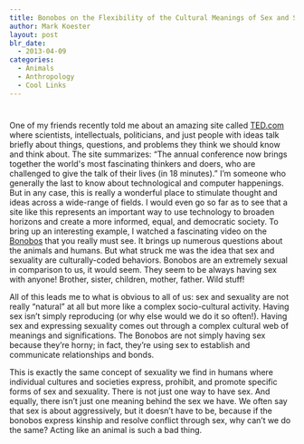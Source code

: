 ```yaml
---
title: Bonobos on the Flexibility of the Cultural Meanings of Sex and Sexuality
author: Mark Koester
layout: post
blr_date:
  - 2013-04-09
categories:
  - Animals
  - Anthropology
  - Cool Links
---
```

# 

One of my friends recently told me about an amazing site called [TED.com][1] where scientists, intellectuals, politicians, and just people with ideas talk briefly about things, questions, and problems they think we should know and think about. The site summarizes: “The annual conference now brings together the world's most fascinating thinkers and doers, who are challenged to give the talk of their lives (in 18 minutes).” I’m someone who generally the last to know about technological and computer happenings. But in any case, this is really a wonderful place to stimulate thought and ideas across a wide-range of fields. I would even go so far as to see that a site like this represents an important way to use technology to broaden horizons and create a more informed, equal, and democratic society. 
To bring up an interesting example, I watched a fascinating video on the [Bonobos][2] that you really must see. It brings up numerous questions about the animals and humans. But what struck me was the idea that sex and sexuality are culturally-coded behaviors. Bonobos are an extremely sexual in comparison to us, it would seem. They seem to be always having sex with anyone! Brother, sister, children, mother, father. Wild stuff!

All of this leads me to what is obvious to all of us: sex and sexuality are not really “natural” at all but more like a complex socio-cultural activity. Having sex isn’t simply reproducing (or why else would we do it so often!). Having sex and expressing sexuality comes out through a complex cultural web of meanings and significations. The Bonobos are not simply having sex because they’re horny; in fact, they’re using sex to establish and communicate relationships and bonds.

This is exactly the same concept of sexuality we find in humans where individual cultures and societies express, prohibit, and promote specific forms of sex and sexuality. There is not just one way to have sex. And equally, there isn’t just one meaning behind the sex we have. We often say that sex is about aggressively, but it doesn’t have to be, because if the bonobos express kinship and resolve conflict through sex, why can’t we do the same? Acting like an animal is such a bad thing.

 [1]: http://www.ted.com/
 [2]: http://www.ted.com/index.php/talks/view/id/76